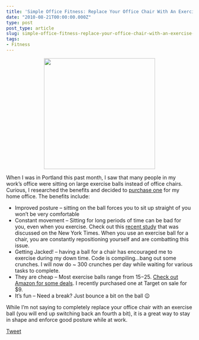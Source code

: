 ```yaml
---
title: 'Simple Office Fitness: Replace Your Office Chair With An Exercise Ball'
date: "2010-08-21T00:00:00.000Z"
type: post 
post_type: article
slug: simple-office-fitness-replace-your-office-chair-with-an-exercise-ball
tags: 
- Fitness
---
```

<p style="text-align: center;">
  <a href="http://www.amazon.com/gp/product/B000FH2W4A?ie=UTF8&tag=codnerandnon-20&linkCode=as2&camp=1789&creative=9325&creativeASIN=B000FH2W4A"><img class="size-thumbnail wp-image-843" title="513N0EDXN5L._SS500_" src="http://brandontreb.com/wp-content/uploads/2010/08/513N0EDXN5L._SS500_-300x300.jpg" alt="" width="300" height="300" /></a>
</p>

<p style="text-align: left;">
  <a href="http://brandontreb.com/wp-content/uploads/2010/08/513N0EDXN5L._SS500_.jpeg"></a>When I was in Portland this past month, I saw that many people in my work&#8217;s office were sitting on large exercise balls instead of office chairs. Curious, I researched the benefits and decided to <a href="http://www.amazon.com/gp/product/B000FH2W4A?ie=UTF8&tag=codnerandnon-20&linkCode=as2&camp=1789&creative=9325&creativeASIN=B000FH2W4A" target="_blank">purchase one</a> for my home office. The benefits include:
</p>

  * Improved posture &#8211; sitting on the ball forces you to sit up straight of you won&#8217;t be very comfortable
  * Constant movement &#8211; Sitting for long periods of time can be bad for you, even when you exercise. Check out this [recent study][1] that was discussed on the New York Times. When you use an exercise ball for a chair, you are constantly repositioning yourself and are combatting this issue.
  * Getting Jacked! &#8211; having a ball for a chair has encouraged me to exercise during my down time. Code is compiling&#8230;bang out some crunches. I will now do ~ 300 crunches per day while waiting for various tasks to complete.
  * They are cheap &#8211; Most exercise balls range from $15-$25. [Check out Amazon for some deals][2]. I recently purchased one at Target on sale for $9.
  * It&#8217;s fun &#8211; Need a break? Just bounce a bit on the ball 😉

While I&#8217;m not saying to completely replace your office chair with an exercise ball (you will end up switching back an fourth a bit), it is a great way to stay in shape and enforce good posture while at work.

<div style="">
  <a href="http://twitter.com/share" class="twitter-share-button" data-count="horizontal" data-text="Simple Office Fitness: Replace Your Office Chair With An Exercise Ball" data-url="http://brandontreb.com/simple-office-fitness-replace-your-office-chair-with-an-exercise-ball"  data-via="brandontreb" data-related="brandontreb:">Tweet</a>
</div>

 [1]: http://well.blogs.nytimes.com/2010/07/14/phys-ed-the-men-who-stare-at-screens/
 [2]: http://www.amazon.com/gp/product/B000FH2W4A?ie=UTF8&tag=codnerandnon-20&linkCode=as2&camp=1789&creative=9325&creativeASIN=B000FH2W4A
